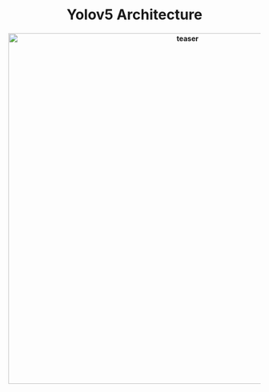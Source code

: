 <div align="center">
<h1>
  Yolov5 Architecture
</h1>
<h4>
    <img width="700" alt="teaser" src="https://github.com/kadirnar/torchyolo/blob/torchview/docs/yolov5/yolov5n.gif">
</h4>
</div>
